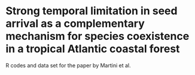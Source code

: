 # Strong temporal limitation in seed arrival as a complementary mechanism for species coexistence in a tropical Atlantic coastal forest

R codes and data set for the paper by Martini et al.
